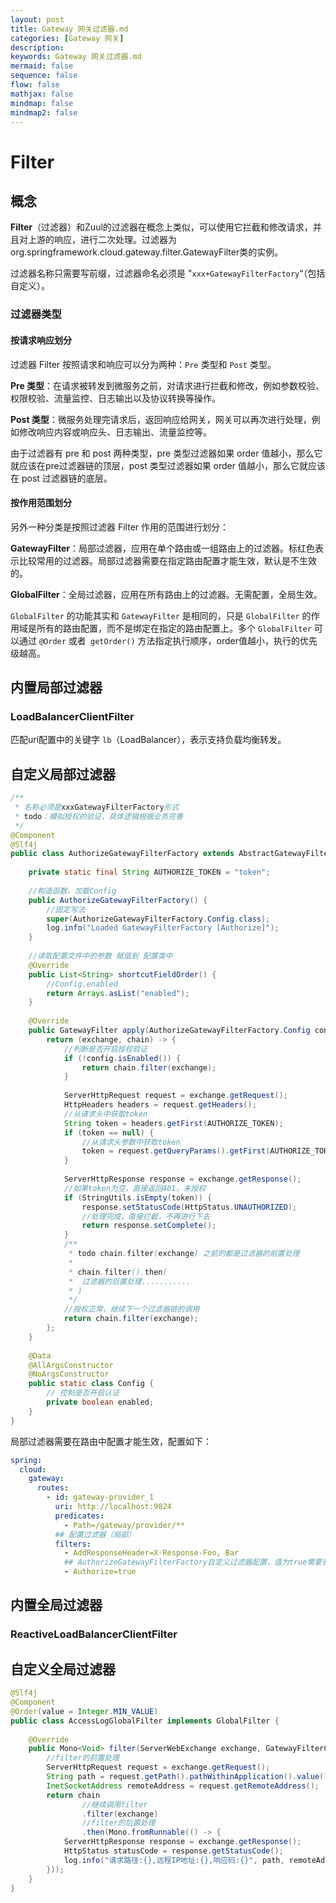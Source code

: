 ```yaml
---
layout: post
title: Gateway 网关过滤器.md
categories: [Gateway 网关]
description: 
keywords: Gateway 网关过滤器.md
mermaid: false
sequence: false
flow: false
mathjax: false
mindmap: false
mindmap2: false
---
```

# Filter

## 概念

**Filter**（过滤器）和Zuul的过滤器在概念上类似，可以使用它拦截和修改请求，并且对上游的响应，进行二次处理。过滤器为org.springframework.cloud.gateway.filter.GatewayFilter类的实例。

过滤器名称只需要写前缀，过滤器命名必须是 "`xxx+GatewayFilterFactory`“（包括自定义）。



### 过滤器类型

#### 按请求响应划分

过滤器 Filter 按照请求和响应可以分为两种：`Pre` 类型和 `Post` 类型。

**Pre 类型**：在请求被转发到微服务之前，对请求进行拦截和修改，例如参数校验、权限校验、流量监控、日志输出以及协议转换等操作。

**Post 类型**：微服务处理完请求后，返回响应给网关，网关可以再次进行处理，例如修改响应内容或响应头、日志输出、流量监控等。

由于过滤器有 pre 和 post 两种类型，pre 类型过滤器如果 order 值越小，那么它就应该在pre过滤器链的顶层，post 类型过滤器如果 order 值越小，那么它就应该在 post 过滤器链的底层。



#### 按作用范围划分

另外一种分类是按照过滤器 Filter 作用的范围进行划分：

**GatewayFilter**：局部过滤器，应用在单个路由或一组路由上的过滤器。标红色表示比较常用的过滤器。局部过滤器需要在指定路由配置才能生效，默认是不生效的。

**GlobalFilter**：全局过滤器，应用在所有路由上的过滤器。无需配置，全局生效。



`GlobalFilter` 的功能其实和 `GatewayFilter` 是相同的，只是 `GlobalFilter` 的作用域是所有的路由配置，而不是绑定在指定的路由配置上。多个 `GlobalFilter` 可以通过 `@Order` 或者` getOrder()` 方法指定执行顺序，order值越小，执行的优先级越高。



## 内置局部过滤器

### LoadBalancerClientFilter

匹配uri配置中的关键字 `lb`（LoadBalancer），表示支持负载均衡转发。



## 自定义局部过滤器

```java
/**
 * 名称必须是xxxGatewayFilterFactory形式
 * todo：模拟授权的验证，具体逻辑根据业务完善
 */
@Component
@Slf4j
public class AuthorizeGatewayFilterFactory extends AbstractGatewayFilterFactory<AuthorizeGatewayFilterFactory.Config> {
 
    private static final String AUTHORIZE_TOKEN = "token";
 
    //构造函数，加载Config
    public AuthorizeGatewayFilterFactory() {
        //固定写法
        super(AuthorizeGatewayFilterFactory.Config.class);
        log.info("Loaded GatewayFilterFactory [Authorize]");
    }
 
    //读取配置文件中的参数 赋值到 配置类中
    @Override
    public List<String> shortcutFieldOrder() {
        //Config.enabled
        return Arrays.asList("enabled");
    }
 
    @Override
    public GatewayFilter apply(AuthorizeGatewayFilterFactory.Config config) {
        return (exchange, chain) -> {
            //判断是否开启授权验证
            if (!config.isEnabled()) {
                return chain.filter(exchange);
            }
 
            ServerHttpRequest request = exchange.getRequest();
            HttpHeaders headers = request.getHeaders();
            //从请求头中获取token
            String token = headers.getFirst(AUTHORIZE_TOKEN);
            if (token == null) {
                //从请求头参数中获取token
                token = request.getQueryParams().getFirst(AUTHORIZE_TOKEN);
            }
 
            ServerHttpResponse response = exchange.getResponse();
            //如果token为空，直接返回401，未授权
            if (StringUtils.isEmpty(token)) {
                response.setStatusCode(HttpStatus.UNAUTHORIZED);
                //处理完成，直接拦截，不再进行下去
                return response.setComplete();
            }
            /**
             * todo chain.filter(exchange) 之前的都是过滤器的前置处理
             *
             * chain.filter().then(
             *  过滤器的后置处理...........
             * )
             */
            //授权正常，继续下一个过滤器链的调用
            return chain.filter(exchange);
        };
    }
 
    @Data
    @AllArgsConstructor
    @NoArgsConstructor
    public static class Config {
        // 控制是否开启认证
        private boolean enabled;
    }
}
```



局部过滤器需要在路由中配置才能生效，配置如下：

```yaml
spring:
  cloud:
    gateway:
      routes:
        - id: gateway-provider_1
          uri: http://localhost:9024
          predicates:
            - Path=/gateway/provider/**
          ## 配置过滤器（局部）
          filters:
            - AddResponseHeader=X-Response-Foo, Bar
            ## AuthorizeGatewayFilterFactory自定义过滤器配置，值为true需要验证授权，false不需要
            - Authorize=true
```



## 内置全局过滤器

### ReactiveLoadBalancerClientFilter



## 自定义全局过滤器

```java
@Slf4j
@Component
@Order(value = Integer.MIN_VALUE)
public class AccessLogGlobalFilter implements GlobalFilter {
 
    @Override
    public Mono<Void> filter(ServerWebExchange exchange, GatewayFilterChain chain) {
        //filter的前置处理
        ServerHttpRequest request = exchange.getRequest();
        String path = request.getPath().pathWithinApplication().value();
        InetSocketAddress remoteAddress = request.getRemoteAddress();
        return chain
                //继续调用filter
                .filter(exchange)
                //filter的后置处理
                .then(Mono.fromRunnable(() -> {
            ServerHttpResponse response = exchange.getResponse();
            HttpStatus statusCode = response.getStatusCode();
            log.info("请求路径:{},远程IP地址:{},响应码:{}", path, remoteAddress, statusCode);
        }));
    }
}
```